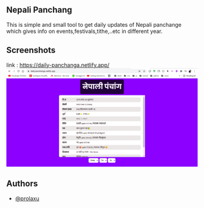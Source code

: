 
## Nepali Panchang
 This is simple and small tool to get daily updates of Nepali panchange which gives info on events,festivals,tithe,..etc in different year.

## Screenshots
link : https://daily-panchanga.netlify.app/
![App Screenshot](https://raw.githubusercontent.com/prolaxu/daily_nepali_panchanga/main/ss.png)

## Authors

- [@prolaxu](https://www.github.com/prolaxu)

